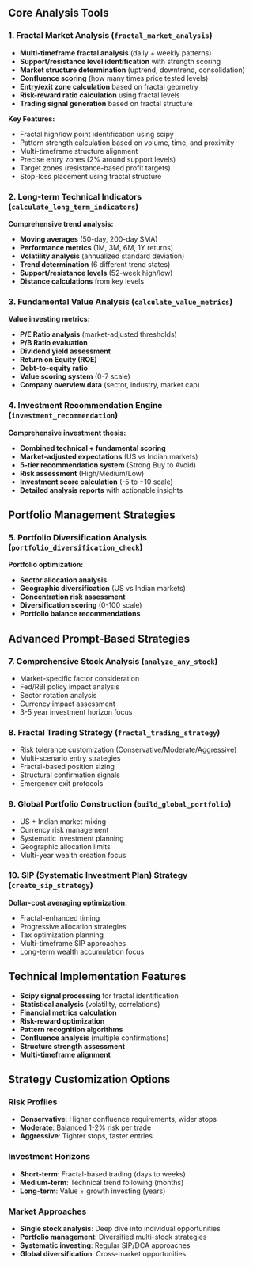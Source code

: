 ## Core Analysis Tools

### 1. Fractal Market Analysis (`fractal_market_analysis`)
- **Multi-timeframe fractal analysis** (daily + weekly patterns)
- **Support/resistance level identification** with strength scoring
- **Market structure determination** (uptrend, downtrend, consolidation)
- **Confluence scoring** (how many times price tested levels)
- **Entry/exit zone calculation** based on fractal geometry
- **Risk-reward ratio calculation** using fractal levels
- **Trading signal generation** based on fractal structure

**Key Features:**
- Fractal high/low point identification using scipy
- Pattern strength calculation based on volume, time, and proximity
- Multi-timeframe structure alignment
- Precise entry zones (2% around support levels)
- Target zones (resistance-based profit targets)
- Stop-loss placement using fractal structure

### 2. Long-term Technical Indicators (`calculate_long_term_indicators`)
**Comprehensive trend analysis:**
- **Moving averages** (50-day, 200-day SMA)
- **Performance metrics** (1M, 3M, 6M, 1Y returns)
- **Volatility analysis** (annualized standard deviation)
- **Trend determination** (6 different trend states)
- **Support/resistance levels** (52-week high/low)
- **Distance calculations** from key levels

### 3. Fundamental Value Analysis (`calculate_value_metrics`)
**Value investing metrics:**
- **P/E Ratio analysis** (market-adjusted thresholds)
- **P/B Ratio evaluation**
- **Dividend yield assessment**
- **Return on Equity (ROE)**
- **Debt-to-equity ratio**
- **Value scoring system** (0-7 scale)
- **Company overview data** (sector, industry, market cap)

### 4. Investment Recommendation Engine (`investment_recommendation`)
**Comprehensive investment thesis:**
- **Combined technical + fundamental scoring**
- **Market-adjusted expectations** (US vs Indian markets)
- **5-tier recommendation system** (Strong Buy to Avoid)
- **Risk assessment** (High/Medium/Low)
- **Investment score calculation** (-5 to +10 scale)
- **Detailed analysis reports** with actionable insights

## Portfolio Management Strategies

### 5. Portfolio Diversification Analysis (`portfolio_diversification_check`)
**Portfolio optimization:**
- **Sector allocation analysis**
- **Geographic diversification** (US vs Indian markets)
- **Concentration risk assessment**
- **Diversification scoring** (0-100 scale)
- **Portfolio balance recommendations**

## Advanced Prompt-Based Strategies

### 7. Comprehensive Stock Analysis (`analyze_any_stock`)
- Market-specific factor consideration
- Fed/RBI policy impact analysis
- Sector rotation analysis
- Currency impact assessment
- 3-5 year investment horizon focus

### 8. Fractal Trading Strategy (`fractal_trading_strategy`)
- Risk tolerance customization (Conservative/Moderate/Aggressive)
- Multi-scenario entry strategies
- Fractal-based position sizing
- Structural confirmation signals
- Emergency exit protocols

### 9. Global Portfolio Construction (`build_global_portfolio`)
- US + Indian market mixing
- Currency risk management
- Systematic investment planning
- Geographic allocation limits
- Multi-year wealth creation focus

### 10. SIP (Systematic Investment Plan) Strategy (`create_sip_strategy`)
**Dollar-cost averaging optimization:**
- Fractal-enhanced timing
- Progressive allocation strategies
- Tax optimization planning
- Multi-timeframe SIP approaches
- Long-term wealth accumulation focus

## Technical Implementation Features

- **Scipy signal processing** for fractal identification
- **Statistical analysis** (volatility, correlations)
- **Financial metrics calculation**
- **Risk-reward optimization**
- **Pattern recognition algorithms**
- **Confluence analysis** (multiple confirmations)
- **Structure strength assessment**
- **Multi-timeframe alignment**

## Strategy Customization Options

### Risk Profiles
- **Conservative**: Higher confluence requirements, wider stops
- **Moderate**: Balanced 1-2% risk per trade
- **Aggressive**: Tighter stops, faster entries

### Investment Horizons
- **Short-term**: Fractal-based trading (days to weeks)
- **Medium-term**: Technical trend following (months)
- **Long-term**: Value + growth investing (years)

### Market Approaches
- **Single stock analysis**: Deep dive into individual opportunities
- **Portfolio management**: Diversified multi-stock strategies
- **Systematic investing**: Regular SIP/DCA approaches
- **Global diversification**: Cross-market opportunities
